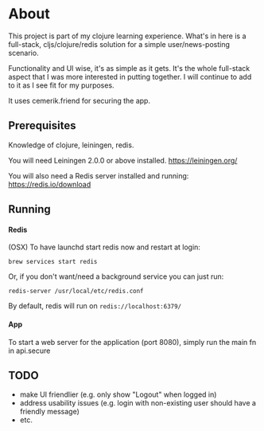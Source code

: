 # About

This project is part of my clojure learning experience.
What's in here is a full-stack, cljs/clojure/redis solution
for a simple user/news-posting scenario.

Functionality and UI wise, it's as simple as it gets.
It's the whole full-stack aspect that I was more interested
in putting together.
I will continue to add to it as I see fit for my purposes.

It uses cemerik.friend for securing the app.

## Prerequisites

Knowledge of clojure, leiningen, redis.

You will need Leiningen 2.0.0 or above installed.
https://leiningen.org/

You will also need a Redis server installed and running:
https://redis.io/download

## Running

#### Redis
(OSX) To have launchd start redis now and restart at login:
 
 `brew services start redis`
 
Or, if you don't want/need a background service you can just run:

  `redis-server /usr/local/etc/redis.conf`
  
By default, redis will run on `redis://localhost:6379/`

#### App
To start a web server for the application (port 8080), simply run the main
fn in api.secure

## TODO

- make UI friendlier (e.g. only show "Logout" when logged in)
- address usability issues (e.g. login with non-existing user should have a friendly message)
- etc.